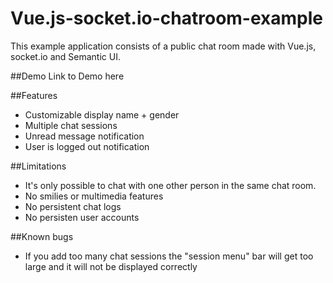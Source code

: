 # Vue.js-socket.io-chatroom-example
This example application consists of a public chat room made with Vue.js, socket.io and Semantic UI. 

##Demo
Link to Demo here

##Features
* Customizable display name + gender
* Multiple chat sessions
* Unread message notification
* User is logged out notification

##Limitations
* It's only possible to chat with one other person in the same chat room.
* No smilies or multimedia features
* No persistent chat logs
* No persisten user accounts

##Known bugs
* If you add too many chat sessions the "session menu" bar will get too large and it will not be displayed correctly
